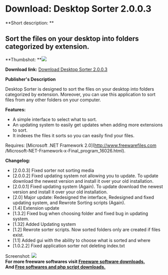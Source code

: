 # Download: Desktop Sorter 2.0.0.3

**Short description: **

## Sort the files on your desktop into folders categorized by extension.

  
**Thumbshot: **![](http://www.freewarefiles.com/screenshot/dsktpsorter2_md.gif)   
  
**Download link:** [Download Desktop Sorter 2.0.0.3](http://freesoftwares.boysofts.com/Desktop-Sorter_program_41225.html)  
  

**Publisher's Description**  
  

Desktop Sorter is designed to sort the files on your desktop into folders
categorized by extension. Moreover, you can use this application to sort files
from any other folders on your computer.

**Features:**

  * A simple interface to select what to sort. 
  * An updating system to easily get updates when adding more extensions to sort. 
  * It indexes the files it sorts so you can easily find your files. 

Requires: [Microsoft .NET Framework 2.0](http://www.freewarefiles.com
/Microsoft-NET-Framework-x-Final_program_16026.html).

**Changelog:**

  * [2.0.0.3] Fixed sorter not sorting media 
  * [2.0.0.2] Fixed updating system not allowing you to update. To update download the newest version and install it over your old installation. 
  * [2.0.0.1] Fixed updating system (Again). To update download the newest version and install it over your old installation. 
  * [2.0] Major update: Redesigned the interface, Redesigned and fixed updating system, and Rewrote Sorting scripts (Again). 
  * [1.4] Extension update 
  * [1.3.2] Fixed bug when choosing folder and fixed bug in updating system. 
  * [1.32] Added Updating system 
  * [1.2] Rewrote sorter scripts. Now sorted folders only are created if files exist. 
  * [1.1] Added gui with the ability to choose what is sorted and where 
  * [1.0.2.2] Fixed application sorter not deleting index.txt 

  
  
Screenshot: ![](http://www.freewarefiles.com/screenshot/dsktpsorter2.gif)  
**For more freeware softwares visit [Freeware software downloads.](http://freesoftwares.boysofts.com/)**   
**And [Free softwares and php script downloads.](http://www.boysofts.com/)**


